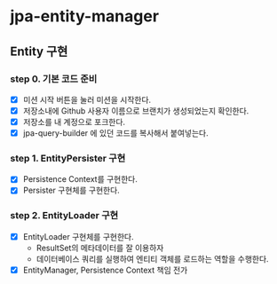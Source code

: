 # jpa-entity-manager

## Entity 구현

### step 0. 기본 코드 준비

+[x] 미션 시작 버튼을 눌러 미션을 시작한다.
+[x] 저장소내에 Github 사용자 이름으로 브랜치가 생성되었는지 확인한다.
+[x] 저장소를 내 계정으로 포크한다.
+[x] jpa-query-builder 에 있던 코드를 복사해서 붙여넣는다.

### step 1. EntityPersister 구현
+ [x] Persistence Context를 구현한다.
+ [x] Persister 구현체를 구현한다.

### step 2. EntityLoader 구현
+ [x] EntityLoader 구현체를 구현한다. 
  + ResultSet의 메타데이터를 잘 이용하자
  + 데이터베이스 쿼리를 실행하여 엔티티 객체를 로드하는 역할을 수행한다.
+ [x] EntityManager, Persistence Context 책임 전가